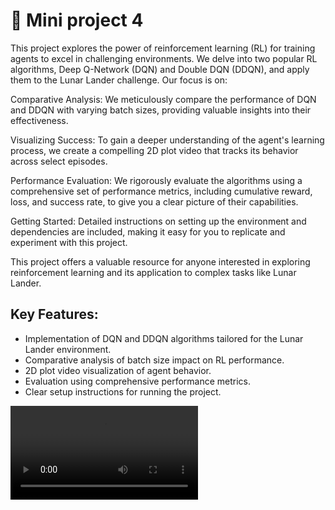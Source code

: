 # 📙 Mini project 4

This project explores the power of reinforcement learning (RL) for training agents to excel in challenging environments. We delve into two popular RL algorithms, Deep Q-Network (DQN) and Double DQN (DDQN), and apply them to the Lunar Lander challenge. Our focus is on:

Comparative Analysis: We meticulously compare the performance of DQN and DDQN with varying batch sizes, providing valuable insights into their effectiveness.

Visualizing Success: To gain a deeper understanding of the agent's learning process, we create a compelling 2D plot video that tracks its behavior across select episodes.

Performance Evaluation: We rigorously evaluate the algorithms using a comprehensive set of performance metrics, including cumulative reward, loss, and success rate, to give you a clear picture of their capabilities.

Getting Started: Detailed instructions on setting up the environment and dependencies are included, making it easy for you to replicate and experiment with this project.

This project offers a valuable resource for anyone interested in exploring reinforcement learning and its application to complex tasks like Lunar Lander.

## Key Features:

- Implementation of DQN and DDQN algorithms tailored for the Lunar Lander environment.
- Comparative analysis of batch size impact on RL performance.
- 2D plot video visualization of agent behavior.
- Evaluation using comprehensive performance metrics.
- Clear setup instructions for running the project.

<video controls src="250.mp4" title="DDQN-128-250"></video>